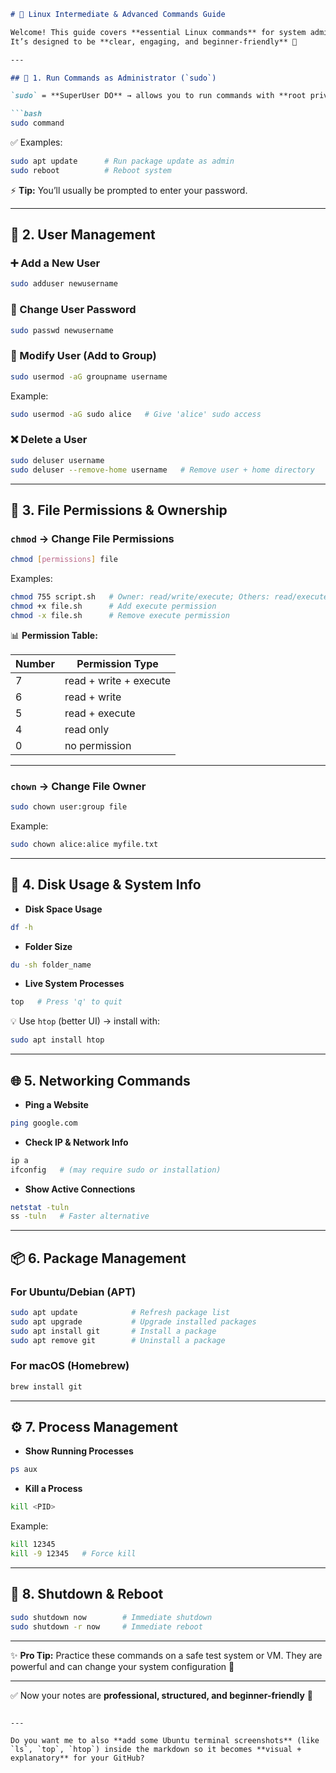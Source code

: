 

````markdown
# 🚀 Linux Intermediate & Advanced Commands Guide  

Welcome! This guide covers **essential Linux commands** for system administration, user management, networking, and more.  
It’s designed to be **clear, engaging, and beginner-friendly** 🎯  

---

## 🔑 1. Run Commands as Administrator (`sudo`)  

`sudo` = **SuperUser DO** → allows you to run commands with **root privileges**.  

```bash
sudo command
````

✅ Examples:

```bash
sudo apt update      # Run package update as admin  
sudo reboot          # Reboot system  
```

⚡ **Tip:** You’ll usually be prompted to enter your password.

---

## 👥 2. User Management

### ➕ Add a New User

```bash
sudo adduser newusername
```

### 🔑 Change User Password

```bash
sudo passwd newusername
```

### 📝 Modify User (Add to Group)

```bash
sudo usermod -aG groupname username
```

Example:

```bash
sudo usermod -aG sudo alice   # Give 'alice' sudo access  
```

### ❌ Delete a User

```bash
sudo deluser username
sudo deluser --remove-home username   # Remove user + home directory  
```

---

## 🔐 3. File Permissions & Ownership

### `chmod` → Change File Permissions

```bash
chmod [permissions] file
```

Examples:

```bash
chmod 755 script.sh   # Owner: read/write/execute; Others: read/execute  
chmod +x file.sh      # Add execute permission  
chmod -x file.sh      # Remove execute permission  
```

📊 **Permission Table:**

| Number | Permission Type        |
| ------ | ---------------------- |
| 7      | read + write + execute |
| 6      | read + write           |
| 5      | read + execute         |
| 4      | read only              |
| 0      | no permission          |

---

### `chown` → Change File Owner

```bash
sudo chown user:group file
```

Example:

```bash
sudo chown alice:alice myfile.txt
```

---

## 💽 4. Disk Usage & System Info

* **Disk Space Usage**

```bash
df -h
```

* **Folder Size**

```bash
du -sh folder_name
```

* **Live System Processes**

```bash
top   # Press 'q' to quit
```

💡 Use `htop` (better UI) → install with:

```bash
sudo apt install htop
```

---

## 🌐 5. Networking Commands

* **Ping a Website**

```bash
ping google.com
```

* **Check IP & Network Info**

```bash
ip a
ifconfig   # (may require sudo or installation)
```

* **Show Active Connections**

```bash
netstat -tuln
ss -tuln   # Faster alternative
```

---

## 📦 6. Package Management

### For **Ubuntu/Debian (APT)**

```bash
sudo apt update            # Refresh package list  
sudo apt upgrade           # Upgrade installed packages  
sudo apt install git       # Install a package  
sudo apt remove git        # Uninstall a package  
```

### For **macOS (Homebrew)**

```bash
brew install git
```

---

## ⚙️ 7. Process Management

* **Show Running Processes**

```bash
ps aux
```

* **Kill a Process**

```bash
kill <PID>
```

Example:

```bash
kill 12345
kill -9 12345   # Force kill  
```

---

## 🔌 8. Shutdown & Reboot

```bash
sudo shutdown now        # Immediate shutdown  
sudo shutdown -r now     # Immediate reboot  
```

---

✨ **Pro Tip:** Practice these commands on a safe test system or VM.
They are powerful and can change your system configuration 🔧

---

✅ Now your notes are **professional, structured, and beginner-friendly** 🎉

```

---

Do you want me to also **add some Ubuntu terminal screenshots** (like `ls`, `top`, `htop`) inside the markdown so it becomes **visual + explanatory** for your GitHub?
```
